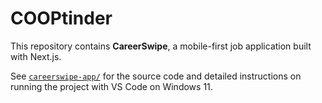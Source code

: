 # COOPtinder

This repository contains **CareerSwipe**, a mobile-first job application built with Next.js.

See [`careerswipe-app/`](careerswipe-app/) for the source code and detailed instructions on running the project with VS Code on Windows 11.
